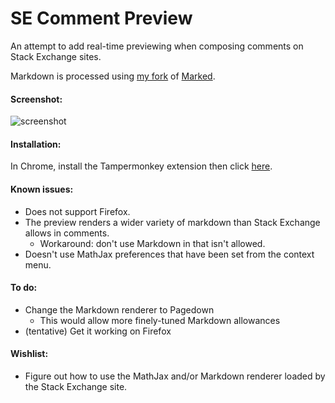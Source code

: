 # SE Comment Preview
An attempt to add real-time previewing when composing comments on Stack Exchange sites.

Markdown is processed using [my fork](../../../../szego/marked/tree/disable-elements) of [Marked](../../../../chijj/marked).

#### Screenshot:

![screenshot](../../raw/master/screenshot.png)

#### Installation:

In Chrome, install the Tampermonkey extension then click [here](../../raw/master/comment-preview.user.js).

#### Known issues:
- Does not support Firefox.
- The preview renders a wider variety of markdown than Stack Exchange allows in comments.
    - Workaround: don't use Markdown in that isn't allowed.
- Doesn't use MathJax preferences that have been set from the context menu.

#### To do:
- Change the Markdown renderer to Pagedown
    - This would allow more finely-tuned Markdown allowances
- (tentative) Get it working on Firefox

#### Wishlist:
- Figure out how to use the MathJax and/or Markdown renderer loaded by the Stack Exchange site.

